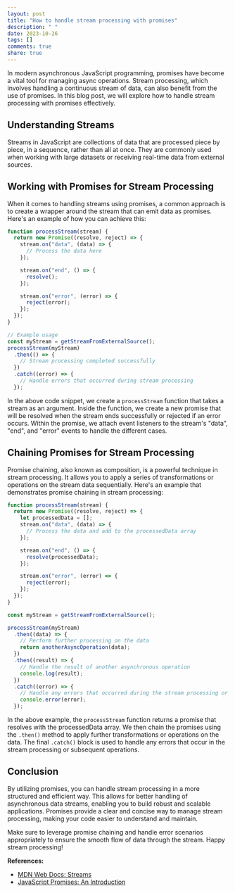 ```yaml
---
layout: post
title: "How to handle stream processing with promises"
description: " "
date: 2023-10-26
tags: []
comments: true
share: true
---
```


In modern asynchronous JavaScript programming, promises have become a vital tool for managing async operations. Stream processing, which involves handling a continuous stream of data, can also benefit from the use of promises. In this blog post, we will explore how to handle stream processing with promises effectively.

## Understanding Streams

Streams in JavaScript are collections of data that are processed piece by piece, in a sequence, rather than all at once. They are commonly used when working with large datasets or receiving real-time data from external sources.

## Working with Promises for Stream Processing

When it comes to handling streams using promises, a common approach is to create a wrapper around the stream that can emit data as promises. Here's an example of how you can achieve this:

```javascript
function processStream(stream) {
  return new Promise((resolve, reject) => {
    stream.on("data", (data) => {
      // Process the data here
    });

    stream.on("end", () => {
      resolve();
    });

    stream.on("error", (error) => {
      reject(error);
    });
  });
}

// Example usage
const myStream = getStreamFromExternalSource();
processStream(myStream)
  .then(() => {
    // Stream processing completed successfully
  })
  .catch((error) => {
    // Handle errors that occurred during stream processing
  });
```

In the above code snippet, we create a `processStream` function that takes a stream as an argument. Inside the function, we create a new promise that will be resolved when the stream ends successfully or rejected if an error occurs. Within the promise, we attach event listeners to the stream's "data", "end", and "error" events to handle the different cases.

## Chaining Promises for Stream Processing

Promise chaining, also known as composition, is a powerful technique in stream processing. It allows you to apply a series of transformations or operations on the stream data sequentially. Here's an example that demonstrates promise chaining in stream processing:

```javascript
function processStream(stream) {
  return new Promise((resolve, reject) => {
    let processedData = [];
    stream.on("data", (data) => {
      // Process the data and add to the processedData array
    });

    stream.on("end", () => {
      resolve(processedData);
    });

    stream.on("error", (error) => {
      reject(error);
    });
  });
}

const myStream = getStreamFromExternalSource();

processStream(myStream)
  .then((data) => {
    // Perform further processing on the data
    return anotherAsyncOperation(data);
  })
  .then((result) => {
    // Handle the result of another asynchronous operation
    console.log(result);
  })
  .catch((error) => {
    // Handle any errors that occurred during the stream processing or subsequent operations
    console.error(error);
  });
```

In the above example, the `processStream` function returns a promise that resolves with the processedData array. We then chain the promises using the `.then()` method to apply further transformations or operations on the data. The final `.catch()` block is used to handle any errors that occur in the stream processing or subsequent operations.

## Conclusion

By utilizing promises, you can handle stream processing in a more structured and efficient way. This allows for better handling of asynchronous data streams, enabling you to build robust and scalable applications. Promises provide a clear and concise way to manage stream processing, making your code easier to understand and maintain.

Make sure to leverage promise chaining and handle error scenarios appropriately to ensure the smooth flow of data through the stream. Happy stream processing!

**References:**
- [MDN Web Docs: Streams](https://developer.mozilla.org/en-US/docs/Web/API/Streams_API)
- [JavaScript Promises: An Introduction](https://developer.mozilla.org/en-US/docs/Web/JavaScript/Guide/Using_promises)